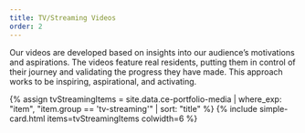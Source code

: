 ```yaml
---
title: TV/Streaming Videos
order: 2
---
```


Our videos are developed based on insights into our audience’s motivations and aspirations. The videos feature real residents, putting them in control of their journey and validating the progress they have made. This approach works to be inspiring, aspirational, and activating.

{% assign tvStreamingItems = site.data.ce-portfolio-media | where_exp: "item", "item.group == 'tv-streaming'" | sort: "title" %}
{% include simple-card.html items=tvStreamingItems colwidth=6 %}
